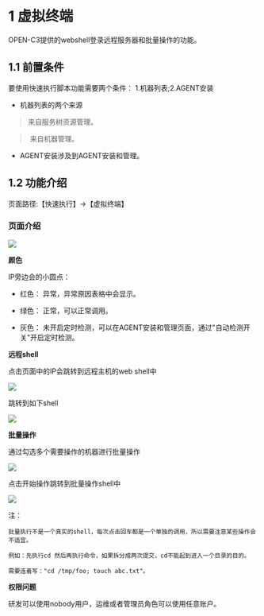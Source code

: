 # 1 虚拟终端

OPEN-C3提供的webshell登录远程服务器和批量操作的功能。

## 1.1 前置条件

要使用快速执行脚本功能需要两个条件： 1.机器列表;2.AGENT安装

* 机器列表的两个来源

> 来自服务树资源管理。

>  来自机器管理。

* AGENT安装涉及到AGENT安装和管理。

## 1.2 功能介绍

页面路径:【快速执行】->【虚拟终端】

### 页面介绍

![](/attachments/20250706232538_wps73.jpg)

**颜色**

IP旁边会的小圆点：

* 红色： 异常，异常原因表格中会显示。

* 绿色： 正常，可以正常调用。

* 灰色： 未开启定时检测，可以在AGENT安装和管理页面，通过"自动检测开关"开启定时检测。

**远程shell**

点击页面中的IP会跳转到远程主机的web shell中

![](/attachments/20250706232538_wps74.jpg)

跳转到如下shell 

![](/attachments/20250706232538_wps75.jpg)

**批量操作**

通过勾选多个需要操作的机器进行批量操作

![](/attachments/20250706232538_wps76.jpg)

点击开始操作跳转到批量操作shell中

![](/attachments/20250706232538_wps77.jpg)

注：
```
批量执行不是一个真实的shell，每次点击回车都是一个单独的调用，所以需要注意某些操作会不适宜。

例如：先执行cd 然后再执行命令，如果拆分成两次提交，cd不能起到进入一个目录的目的。

需要连着写："cd /tmp/foo; touch abc.txt"。
```

**权限问题**

研发可以使用nobody用户，运维或者管理员角色可以使用任意账户。